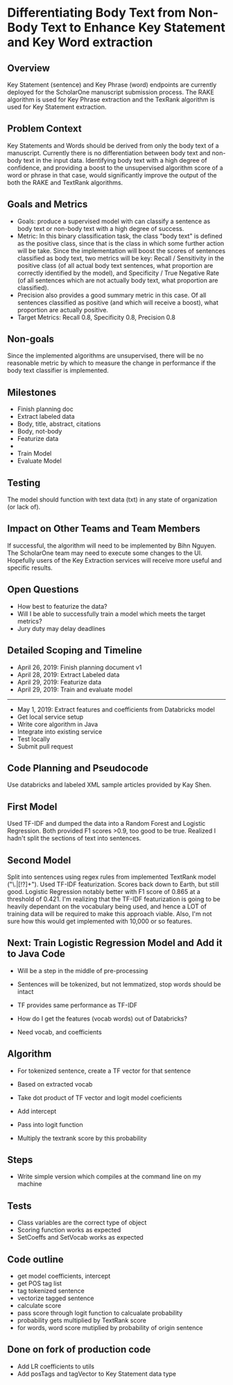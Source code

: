 # Differentiating Body Text from Non-Body Text to Enhance Key Statement and Key Word extraction

## Overview
Key Statement (sentence) and Key Phrase (word) endpoints are currently deployed for the ScholarOne manuscript submission process. The RAKE algorithm is used for Key Phrase extraction and the TexRank algorithm is used for Key Statement extraction. 

## Problem Context
Key Statements and Words should be derived from only the body text of a manuscript. Currently there is no differentiation between body text and non-body text in the input data. Identifying body text with a high degree of confidence, and providing a boost to the unsupervised algorithm score of a word or phrase in that case, would significantly improve the output of the both the RAKE and TextRank algorithms.

## Goals and Metrics
* Goals: produce a supervised model with can classify a sentence as body text or non-body text with a high degree of success.
* Metric: In this binary classification task, the class "body text" is defined as the positive class, since that is the class in which some further action will be take. Since the implementation will boost the scores of sentences classified as body text, two metrics will be key: Recall / Sensitivity in the positive class (of all actual body text sentences, what proportion are correctly identified by the model), and Specificity / True Negative Rate (of all sentences which are not actually body text, what proportion are classified). 
* Precision also provides a good summary metric in this case. Of all sentences classified as positive (and which will receive a boost), what proportion are actually positive. 
* Target Metrics: Recall 0.8, Specificity 0.8, Precision 0.8

## Non-goals
Since the implemented algorithms are unsupervised, there will be no reasonable metric by which to measure the change in performance if the body text classifier is implemented.

## Milestones
* Finish planning doc
* Extract labeled data
 * Body, title, abstract, citations
 * Body, not-body
* Featurize data
 * 
* Train Model
* Evaluate Model

## Testing
The model should function with text data (txt) in any state of organization (or lack of).

## Impact on Other Teams and Team Members
If successful, the algorithm will need to be implemented by Bihn Nguyen. The ScholarOne team may need to execute some changes to the UI. Hopefully users of the Key Extraction services will receive more useful and specific results.

## Open Questions
* How best to featurize the data?
* Will I be able to successfully train a model which meets the target metrics?
* Jury duty may delay deadlines

## Detailed Scoping and Timeline
* April 26, 2019: Finish planning document v1
* April 28, 2019: Extract Labeled data 
* April 29, 2019: Featurize data
* April 29, 2019: Train and evaluate model
--------
* May 1, 2019: Extract features and coefficients from Databricks model
* Get local service setup
* Write core algorithm in Java
* Integrate into existing service
* Test locally
* Submit pull request

## Code Planning and Pseudocode
Use databricks and labeled XML sample articles provided by Kay Shen.

## First Model
Used TF-IDF and dumped the data into a Random Forest and Logistic Regression. Both provided F1 scores >0.9, too good to be true. Realized I hadn't split the sections of text into sentences.

## Second Model
Split into sentences using regex rules from implemented TextRank model ("\\.|[!?]+"). Used TF-IDF featurization. Scores back down to Earth, but still good. Logistic Regression notably better with F1 score of 0.865 at a threshold of 0.421. I'm realizing that the TF-IDF featurization is going to be heavily dependant on the vocabulary being used, and hence a LOT of training data will be required to make this approach viable. Also, I'm not sure how this would get implemented with 10,000 or so features.

## Next: Train Logistic Regression Model and Add it to Java Code
* Will be a step in the middle of pre-processing

* Sentences will be tokenized, but not lemmatized, stop words should be intact

* TF provides same performance as TF-IDF

* How do I get the features (vocab words) out of Databricks?
 * Need vocab, and coefficients

## Algorithm
* For tokenized sentence, create a TF vector for that sentence
 * Based on extracted vocab

* Take dot product of TF vector and logit model coeficients
 * Add intercept

* Pass into logit function
 * Multiply the textrank score by this probability

## Steps
* Write simple version which compiles at the command line on my machine

## Tests
* Class variables are the correct type of object
* Scoring function works as expected
* SetCoeffs and SetVocab works as expected

## Code outline
* get model coefficients, intercept
* get POS tag list
* tag tokenized sentence
* vectorize tagged sentence 
* calculate score
* pass score through logit function to calcualate probability
* probability gets multiplied by TextRank score
 * for words, word score mutiplied by probability of origin sentence

## Done on fork of production code
* Add LR coefficients to utils
* Add posTags and tagVector to Key Statement data type



